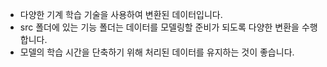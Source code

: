 
   - 다양한 기계 학습 기술을 사용하여 변환된 데이터입니다. 
   - src 폴더에 있는 기능 폴더는 데이터를 모델링할 준비가  되도록 다양한 변환을 수행합니다. 
   - 모델의 학습 시간을 단축하기 위해 처리된 데이터를 유지하는 것이 좋습니다.
